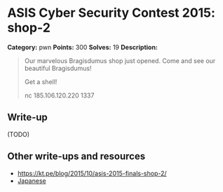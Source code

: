 # ASIS Cyber Security Contest 2015: shop-2

**Category:** pwn
**Points:** 300
**Solves:** 19
**Description:**

> Our marvelous Bragisdumus shop just opened. Come and see our beautiful Bragisdumus!
> 
> Get a shell!
> 
> nc 185.106.120.220 1337

## Write-up

(TODO)

## Other write-ups and resources

* <https://kt.pe/blog/2015/10/asis-2015-finals-shop-2/>
* [Japanese](http://charo-it.hatenablog.jp/entry/2015/10/14/235444)
